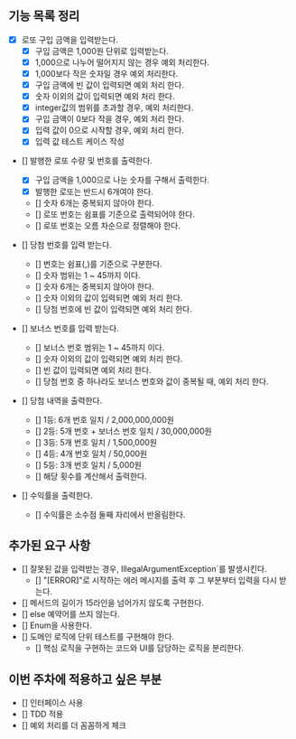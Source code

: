 ## 기능 목록 정리

- [X] 로또 구입 금액을 입력받는다.
    - [X] 구입 금액은 1,000원 단위로 입력받는다.
    - [X] 1,000으로 나누어 떨어지지 않는 경우 예외 처리한다.
    - [X] 1,000보다 작은 숫자일 경우 예외 처리한다.
    - [X] 구입 금액에 빈 값이 입력되면 예외 처리 한다.
    - [X] 숫자 이외의 값이 입력되면 예외 처리 한다.
    - [X] integer값의 범위를 초과할 경우, 예외 처리한다.
    - [X] 구입 금액이 0보다 작을 경우, 예외 처리 한다.
    - [X] 입력 값이 0으로 시작할 경우, 예외 처리 한다.
    - [X] 입력 값 테스트 케이스 작성

- [] 발행한 로또 수량 및 번호를 출력한다.
  - [X] 구입 금액을 1,000으로 나눈 숫자를 구해서 출력한다.
  - [X] 발행한 로또는 반드시 6개여야 한다.
  - [] 숫자 6개는 중복되지 않아야 한다.
  - [] 로또 번호는 쉼표를 기준으로 출력되어야 한다.
  - [] 로또 번호는 오름 차순으로 정렬해야 한다.

- [] 당첨 번호를 입력 받는다.
    - [] 번호는 쉼표(,)를 기준으로 구분한다.
    - [] 숫자 범위는 1 ~ 45까지 이다.
    - [] 숫자 6개는 중복되지 않아야 한다.
    - [] 숫자 이외의 값이 입력되면 예외 처리 한다.
    - [] 당첨 번호에 빈 값이 입력되면 예외 처리 한다.

- [] 보너스 번호를 입력 받는다.
    - [] 보너스 번호 범위는 1 ~ 45까지 이다.
    - [] 숫자 이외의 값이 입력되면 예외 처리 한다.
    - [] 빈 값이 입력되면 예외 처리 한다.
    - [] 당첨 번호 중 하나라도 보너스 번호와 값이 중복될 때, 예외 처리 한다.

- [] 당첨 내역을 출력한다.
    - [] 1등: 6개 번호 일치 / 2,000,000,000원
    - [] 2등: 5개 번호 + 보너스 번호 일치 / 30,000,000원
    - [] 3등: 5개 번호 일치 / 1,500,000원
    - [] 4등: 4개 번호 일치 / 50,000원
    - [] 5등: 3개 번호 일치 / 5,000원
    - [] 해당 횟수를 계산해서 출력한다.
  
- [] 수익률을 출력한다.
    - [] 수익률은 소수점 둘째 자리에서 반올림한다.
  
## 추가된 요구 사항
- [] 잘못된 값을 입력받는 경우, IllegalArgumentException`를 발생시킨다.
  - [] "[ERROR]"로 시작하는 에러 메시지를 출력 후 그 부분부터 입력을 다시 받는다.
- [] 메서드의 길이가 15라인을 넘어가지 않도록 구현한다.
- [] else 예약어를 쓰지 않는다.
- [] Enum을 사용한다.
- [] 도메인 로직에 단위 테스트를 구현해야 한다.
    - [] 핵심 로직을 구현하는 코드와 UI를 담당하는 로직을 분리한다.

## 이번 주차에 적용하고 싶은 부분
- [] 인터페이스 사용
- [] TDD 적용
- [] 예외 처리를 더 꼼꼼하게 체크
